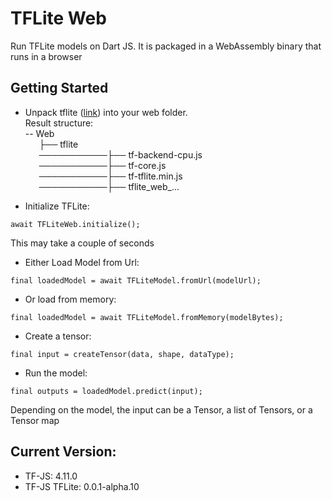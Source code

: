 # TFLite Web
Run TFLite models on Dart JS. It is packaged in a WebAssembly binary that runs in a browser

## Getting Started
+ Unpack tflite ([link](https://github.com/hoomanmmd/tflite-web/releases/download/0.2.0/tflite.zip)) into your web folder. \
  Result structure:\
  -- Web\
  &#8197; &emsp14;&#8197; &emsp14;├── tflite\
  &#8197; &emsp14;&#8197; &emsp14;───────────├── tf-backend-cpu.js\
  &#8197; &emsp14;&#8197; &emsp14;───────────├── tf-core.js\
  &#8197; &emsp14;&#8197; &emsp14;───────────├── tf-tflite.min.js\
  &#8197; &emsp14;&#8197; &emsp14;───────────├── tflite_web_...

+ Initialize TFLite:
```
await TFLiteWeb.initialize();
```
This may take a couple of seconds
+ Either Load Model from Url:
```
final loadedModel = await TFLiteModel.fromUrl(modelUrl);
```
+ Or load from memory:
```
final loadedModel = await TFLiteModel.fromMemory(modelBytes);
```
+ Create a tensor:
```
final input = createTensor(data, shape, dataType);
```
+ Run the model:
```
final outputs = loadedModel.predict(input);
```
Depending on the model, the input can be a Tensor, a list of Tensors, or a Tensor map


## Current Version:
+ TF-JS: 4.11.0
+ TF-JS TFLite: 0.0.1-alpha.10

